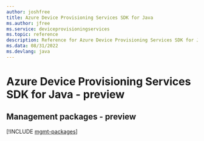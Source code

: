 ```yaml
---
author: joshfree
title: Azure Device Provisioning Services SDK for Java
ms.author: jfree
ms.service: deviceprovisioningservices
ms.topic: reference
description: Reference for Azure Device Provisioning Services SDK for Java
ms.data: 08/31/2022
ms.devlang: java
---
```

# Azure Device Provisioning Services SDK for Java - preview

## Management packages - preview
[!INCLUDE [mgmt-packages](device-provisioning-services-mgmt-index.md)]